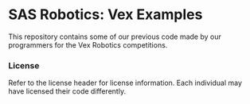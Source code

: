 # SAS Robotics: Vex Examples

This repository contains some of our previous code made by our programmers for the Vex Robotics competitions.

### License

Refer to the license header for license information. Each individual may have licensed their code differently.
